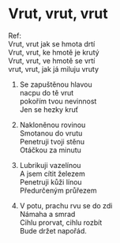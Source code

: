 # Vrut, vrut, vrut

Ref:  
Vrut, vrut jak se hmota drtí  
Vrut, vrut, ke hmotě je krutý  
Vrut, vrut, ve hmotě se vrtí  
vrut, vrut, jak já miluju vruty  

1. Se zapuštěnou hlavou  
nacpu do tě vrut  
pokořím tvou nevinnost  
Jen se hezky kruť  

2. Nakloněnou rovinou  
Smotanou do vrutu  
Penetruji tvoji stěnu  
Otáčkou za minutu  

3. Lubrikuji vazelínou  
A jsem cítit železem  
Penetruji kůži línou  
Předurčeným průřezem  

4. V potu, prachu rvu se do zdi  
Námaha a smrad   
Cihlu prorvat, cihlu rozbít  
Bude držet napořád.  

